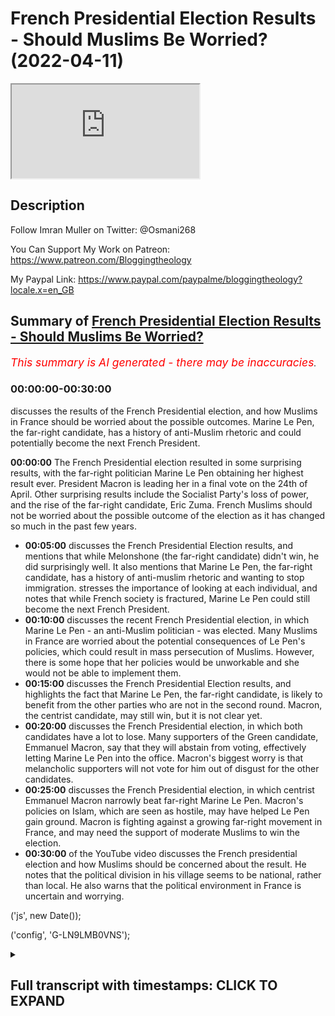 # French Presidential Election Results - Should Muslims Be Worried? (2022-04-11)

<iframe loading='lazy' allow='autoplay' src='https://www.youtube.com/embed/Gzqb26NhuAI'></iframe>

## Description

Follow Imran Muller on Twitter: @Osmani268
 
You Can Support My Work on Patreon:
https://www.patreon.com/Bloggingtheology

My Paypal Link: 
https://www.paypal.com/paypalme/bloggingtheology?locale.x=en_GB

## Summary of [French Presidential Election Results - Should Muslims Be Worried?](https://www.youtube.com/watch?v=Gzqb26NhuAI)


*<span style="color:red; font-size:125%">This summary is AI generated - there may be inaccuracies</span>. [](/)*

### <a onclick="modifyYTiframeseektime('0')">00:00:00-00:30:00</a>

 discusses the results of the French Presidential election, and how Muslims in France should be worried about the possible outcomes. Marine Le Pen, the far-right candidate, has a history of anti-Muslim rhetoric and could potentially become the next French President.

**<a onclick="modifyYTiframeseektime('0')">00:00:00</a>** The French Presidential election resulted in some surprising results, with the far-right politician Marine Le Pen obtaining her highest result ever. President Macron is leading her in a final vote on the 24th of April. Other surprising results include the Socialist Party's loss of power, and the rise of the far-right candidate, Eric Zuma. French Muslims should not be worried about the possible outcome of the election as it has changed so much in the past few years.
* **<a onclick="modifyYTiframeseektime('300')">00:05:00</a>** discusses the French Presidential Election results, and mentions that while Melonshone (the far-right candidate) didn't win, he did surprisingly well. It also mentions that Marine Le Pen, the far-right candidate, has a history of anti-muslim rhetoric and wanting to stop immigration.  stresses the importance of looking at each individual, and notes that while French society is fractured, Marine Le Pen could still become the next French President.
* **<a onclick="modifyYTiframeseektime('600')">00:10:00</a>**  discusses the recent French Presidential election, in which Marine Le Pen - an anti-Muslim politician - was elected. Many Muslims in France are worried about the potential consequences of Le Pen's policies, which could result in mass persecution of Muslims. However, there is some hope that her policies would be unworkable and she would not be able to implement them.
* **<a onclick="modifyYTiframeseektime('900')">00:15:00</a>**  discusses the French Presidential Election results, and highlights the fact that Marine Le Pen, the far-right candidate, is likely to benefit from the other parties who are not in the second round. Macron, the centrist candidate, may still win, but it is not clear yet.
* **<a onclick="modifyYTiframeseektime('1200')">00:20:00</a>**  discusses the French Presidential election, in which both candidates have a lot to lose. Many supporters of the Green candidate, Emmanuel Macron, say that they will abstain from voting, effectively letting Marine Le Pen into the office. Macron's biggest worry is that melancholic supporters will not vote for him out of disgust for the other candidates.
* **<a onclick="modifyYTiframeseektime('1500')">00:25:00</a>**  discusses the French Presidential election, in which centrist Emmanuel Macron narrowly beat far-right Marine Le Pen. Macron's policies on Islam, which are seen as hostile, may have helped Le Pen gain ground. Macron is fighting against a growing far-right movement in France, and may need the support of moderate Muslims to win the election.
* **<a onclick="modifyYTiframeseektime('1800')">00:30:00</a>** of the YouTube video discusses the French presidential election and how Muslims should be concerned about the result. He notes that the political division in his village seems to be national, rather than local. He also warns that the political environment in France is uncertain and worrying.


('js', new Date());

('config', 'G-LN9LMB0VNS');

<details><summary><h2>Full transcript with timestamps: CLICK TO EXPAND</h2></summary>

<a onclick="modifyYTiframeseektime('3')">0:00:03</a> hello everyone and welcome to blogging  
<a onclick="modifyYTiframeseektime('5')">0:00:05</a> theology today i am delighted to talk to  
<a onclick="modifyYTiframeseektime('8')">0:00:08</a> imran muller welcome back sir  
<a onclick="modifyYTiframeseektime('11')">0:00:11</a> thank you very much for having me  
<a onclick="modifyYTiframeseektime('13')">0:00:13</a> imran as you i'm sure you know is a  
<a onclick="modifyYTiframeseektime('15')">0:00:15</a> specialist on britain's policies towards  
<a onclick="modifyYTiframeseektime('17')">0:00:17</a> muslims domestically and he has done  
<a onclick="modifyYTiframeseektime('20')">0:00:20</a> work assisting award-winning journalist  
<a onclick="modifyYTiframeseektime('22')">0:00:22</a> peter aborn on research for his  
<a onclick="modifyYTiframeseektime('24')">0:00:24</a> forthcoming book which is entitled the  
<a onclick="modifyYTiframeseektime('27')">0:00:27</a> fate of abraham why the west is wrong  
<a onclick="modifyYTiframeseektime('31')">0:00:31</a> about islam that's due to be published  
<a onclick="modifyYTiframeseektime('33')">0:00:33</a> next month  
<a onclick="modifyYTiframeseektime('35')">0:00:35</a> imran has also studied the french  
<a onclick="modifyYTiframeseektime('37')">0:00:37</a> attitude to its muslim population and is  
<a onclick="modifyYTiframeseektime('40')">0:00:40</a> particularly interested in france as a  
<a onclick="modifyYTiframeseektime('43')">0:00:43</a> comparison with britain  
<a onclick="modifyYTiframeseektime('45')">0:00:45</a> he is a student of history at cambridge  
<a onclick="modifyYTiframeseektime('48')">0:00:48</a> university and has written for  
<a onclick="modifyYTiframeseektime('50')">0:00:50</a> publications including traversing  
<a onclick="modifyYTiframeseektime('52')">0:00:52</a> tradition athwart and conservative home  
<a onclick="modifyYTiframeseektime('56')">0:00:56</a> and you can follow him on his twitter  
<a onclick="modifyYTiframeseektime('58')">0:00:58</a> handle uh at osmani 268 that's o s m a n  
<a onclick="modifyYTiframeseektime('64')">0:01:04</a> i  
<a onclick="modifyYTiframeseektime('64')">0:01:04</a> 2 6 8.  
<a onclick="modifyYTiframeseektime('67')">0:01:07</a> so  
<a onclick="modifyYTiframeseektime('68')">0:01:08</a> the 2022  
<a onclick="modifyYTiframeseektime('70')">0:01:10</a> present french presidential elections  
<a onclick="modifyYTiframeseektime('72')">0:01:12</a> took place yesterday with some  
<a onclick="modifyYTiframeseektime('75')">0:01:15</a> surprising results  
<a onclick="modifyYTiframeseektime('77')">0:01:17</a> uh here's one example the the far-right  
<a onclick="modifyYTiframeseektime('79')">0:01:19</a> politician marine le pen obtained her  
<a onclick="modifyYTiframeseektime('82')">0:01:22</a> highest result ever at the first round  
<a onclick="modifyYTiframeseektime('85')">0:01:25</a> of a presidential election on sunday  
<a onclick="modifyYTiframeseektime('89')">0:01:29</a> now she'll now go head-to-head with  
<a onclick="modifyYTiframeseektime('91')">0:01:31</a> president macron in a final vote on the  
<a onclick="modifyYTiframeseektime('94')">0:01:34</a> 24th of april and many will want to know  
<a onclick="modifyYTiframeseektime('98')">0:01:38</a> me included  
<a onclick="modifyYTiframeseektime('99')">0:01:39</a> how different could france be with le  
<a onclick="modifyYTiframeseektime('102')">0:01:42</a> pen as president  
<a onclick="modifyYTiframeseektime('105')">0:01:45</a> so could you kindly give us an update on  
<a onclick="modifyYTiframeseektime('107')">0:01:47</a> what is going on there other surprising  
<a onclick="modifyYTiframeseektime('109')">0:01:49</a> results as well and how worried should  
<a onclick="modifyYTiframeseektime('112')">0:01:52</a> french muslims be about the possible  
<a onclick="modifyYTiframeseektime('115')">0:01:55</a> outcome  
<a onclick="modifyYTiframeseektime('115')">0:01:55</a> [Music]  
<a onclick="modifyYTiframeseektime('117')">0:01:57</a> well i mean  
<a onclick="modifyYTiframeseektime('118')">0:01:58</a> that's a very good introduction very  
<a onclick="modifyYTiframeseektime('120')">0:02:00</a> good summary of the situation  
<a onclick="modifyYTiframeseektime('122')">0:02:02</a> the first thing that i would note is  
<a onclick="modifyYTiframeseektime('124')">0:02:04</a> that french politics  
<a onclick="modifyYTiframeseektime('126')">0:02:06</a> has changed so much  
<a onclick="modifyYTiframeseektime('128')">0:02:08</a> in the past few years so much so that  
<a onclick="modifyYTiframeseektime('130')">0:02:10</a> the two parties that used to be the main  
<a onclick="modifyYTiframeseektime('133')">0:02:13</a> political forces in the country so the  
<a onclick="modifyYTiframeseektime('136')">0:02:16</a> socialist party and the republicans have  
<a onclick="modifyYTiframeseektime('138')">0:02:18</a> been obliterated at this election so the  
<a onclick="modifyYTiframeseektime('141')">0:02:21</a> socialists um the socialist party  
<a onclick="modifyYTiframeseektime('143')">0:02:23</a> actually used to govern the country uh  
<a onclick="modifyYTiframeseektime('145')">0:02:25</a> not that long ago the socialist  
<a onclick="modifyYTiframeseektime('147')">0:02:27</a> candidate this time got one point eight  
<a onclick="modifyYTiframeseektime('149')">0:02:29</a> percent of the vote  
<a onclick="modifyYTiframeseektime('151')">0:02:31</a> yeah i mean  
<a onclick="modifyYTiframeseektime('153')">0:02:33</a> hello  
<a onclick="modifyYTiframeseektime('154')">0:02:34</a> it's very dramatic actually a dramatic  
<a onclick="modifyYTiframeseektime('157')">0:02:37</a> decline that basically is no socialist  
<a onclick="modifyYTiframeseektime('159')">0:02:39</a> party anymore essentially um and then  
<a onclick="modifyYTiframeseektime('162')">0:02:42</a> valerie cress who  
<a onclick="modifyYTiframeseektime('164')">0:02:44</a> at one point  
<a onclick="modifyYTiframeseektime('168')">0:02:48</a> looked like the front runner to  
<a onclick="modifyYTiframeseektime('169')">0:02:49</a> challenge macron so she's the republican  
<a onclick="modifyYTiframeseektime('172')">0:02:52</a> party candidate uh the center-right  
<a onclick="modifyYTiframeseektime('174')">0:02:54</a> candidate she only got 4.8 percent so uh  
<a onclick="modifyYTiframeseektime('178')">0:02:58</a> the republicans have essentially been  
<a onclick="modifyYTiframeseektime('179')">0:02:59</a> completely decimated as well uh  
<a onclick="modifyYTiframeseektime('181')">0:03:01</a> meanwhile eric zuma got 7.1 percent  
<a onclick="modifyYTiframeseektime('184')">0:03:04</a> which is  
<a onclick="modifyYTiframeseektime('186')">0:03:06</a> very disappointing for him and his  
<a onclick="modifyYTiframeseektime('188')">0:03:08</a> followers but on the other hand um it is  
<a onclick="modifyYTiframeseektime('190')">0:03:10</a> a significant achievement that he  
<a onclick="modifyYTiframeseektime('192')">0:03:12</a> started a political movement from  
<a onclick="modifyYTiframeseektime('194')">0:03:14</a> essentially nothing he got enough  
<a onclick="modifyYTiframeseektime('196')">0:03:16</a> signatures from elected officials to  
<a onclick="modifyYTiframeseektime('198')">0:03:18</a> actually be able to compete in the  
<a onclick="modifyYTiframeseektime('200')">0:03:20</a> election and then he got 7.1 percent of  
<a onclick="modifyYTiframeseektime('203')">0:03:23</a> the vote i mean that's nearly yeah one  
<a onclick="modifyYTiframeseektime('205')">0:03:25</a> in 10 french voters uh cast their vote  
<a onclick="modifyYTiframeseektime('209')">0:03:29</a> for eric zamor just a quick reminder  
<a onclick="modifyYTiframeseektime('211')">0:03:31</a> he's the guy who called for a ban on the  
<a onclick="modifyYTiframeseektime('215')">0:03:35</a> name muhammad that's how extreme his  
<a onclick="modifyYTiframeseektime('218')">0:03:38</a> anti-muslim rhetoric has been um but it  
<a onclick="modifyYTiframeseektime('221')">0:03:41</a> could be much it could have been much  
<a onclick="modifyYTiframeseektime('222')">0:03:42</a> worse he could have done much better um  
<a onclick="modifyYTiframeseektime('225')">0:03:45</a> the two candidates who will be heading  
<a onclick="modifyYTiframeseektime('227')">0:03:47</a> into the final vote on the 24th of april  
<a onclick="modifyYTiframeseektime('231')">0:03:51</a> are president macron and as you  
<a onclick="modifyYTiframeseektime('233')">0:03:53</a> mentioned marine le pen so macron has  
<a onclick="modifyYTiframeseektime('236')">0:03:56</a> got  
<a onclick="modifyYTiframeseektime('237')">0:03:57</a> 27.8 percent of the vote which is  
<a onclick="modifyYTiframeseektime('239')">0:03:59</a> actually um  
<a onclick="modifyYTiframeseektime('241')">0:04:01</a> very good for him he he did much better  
<a onclick="modifyYTiframeseektime('244')">0:04:04</a> than some people were expecting and then  
<a onclick="modifyYTiframeseektime('246')">0:04:06</a> it looked like he would do earlier in  
<a onclick="modifyYTiframeseektime('249')">0:04:09</a> the race and i think he was really  
<a onclick="modifyYTiframeseektime('250')">0:04:10</a> helped by actually russia's horrific  
<a onclick="modifyYTiframeseektime('253')">0:04:13</a> invasion of ukraine because he began to  
<a onclick="modifyYTiframeseektime('256')">0:04:16</a> look like more of a statesman and a lot  
<a onclick="modifyYTiframeseektime('258')">0:04:18</a> of french people who maybe didn't like  
<a onclick="modifyYTiframeseektime('261')">0:04:21</a> macron thought well at least he's  
<a onclick="modifyYTiframeseektime('263')">0:04:23</a> someone who actually looks like he can  
<a onclick="modifyYTiframeseektime('265')">0:04:25</a> be a proper president and lead the  
<a onclick="modifyYTiframeseektime('267')">0:04:27</a> country and we don't really trust marine  
<a onclick="modifyYTiframeseektime('270')">0:04:30</a> le pen to do that so uh macron is  
<a onclick="modifyYTiframeseektime('273')">0:04:33</a> leading le pen by about four percentage  
<a onclick="modifyYTiframeseektime('275')">0:04:35</a> points um and it it's not ultimately  
<a onclick="modifyYTiframeseektime('278')">0:04:38</a> that much he's done well but he faces a  
<a onclick="modifyYTiframeseektime('281')">0:04:41</a> significant uh challenge because you  
<a onclick="modifyYTiframeseektime('283')">0:04:43</a> know it's gonna be macron versus le pen  
<a onclick="modifyYTiframeseektime('286')">0:04:46</a> just those two uh in the final round i  
<a onclick="modifyYTiframeseektime('288')">0:04:48</a> think though the truly remarkable thing  
<a onclick="modifyYTiframeseektime('291')">0:04:51</a> about this election is that uh melon  
<a onclick="modifyYTiframeseektime('297')">0:04:57</a> uh the main left wing uh candidate he  
<a onclick="modifyYTiframeseektime('299')">0:04:59</a> got 22 percent of the vote  
<a onclick="modifyYTiframeseektime('302')">0:05:02</a> i was i was very surprised to see that i  
<a onclick="modifyYTiframeseektime('305')">0:05:05</a> mean  
<a onclick="modifyYTiframeseektime('306')">0:05:06</a> incredible um advance for him  
<a onclick="modifyYTiframeseektime('308')">0:05:08</a> politically i didn't see that happening  
<a onclick="modifyYTiframeseektime('310')">0:05:10</a> it is and he just got you know so it's  
<a onclick="modifyYTiframeseektime('312')">0:05:12</a> just like one  
<a onclick="modifyYTiframeseektime('314')">0:05:14</a> one percent less than le pen actually i  
<a onclick="modifyYTiframeseektime('316')">0:05:16</a> mean that's extraordinary now melons  
<a onclick="modifyYTiframeseektime('319')">0:05:19</a> supporters will all say that well the  
<a onclick="modifyYTiframeseektime('321')">0:05:21</a> fact that we have a divided left is why  
<a onclick="modifyYTiframeseektime('324')">0:05:24</a> melon shawn uh isn't placing macron in  
<a onclick="modifyYTiframeseektime('327')">0:05:27</a> the final round because you know four  
<a onclick="modifyYTiframeseektime('329')">0:05:29</a> point six percent of the vote went to  
<a onclick="modifyYTiframeseektime('331')">0:05:31</a> the green candidate uh yannick jadal um  
<a onclick="modifyYTiframeseektime('334')">0:05:34</a> the communist party candidate got 2.3  
<a onclick="modifyYTiframeseektime('337')">0:05:37</a> percent so actually if the left hadn't  
<a onclick="modifyYTiframeseektime('339')">0:05:39</a> been divided like that melonshone would  
<a onclick="modifyYTiframeseektime('341')">0:05:41</a> easily have surpassed uh le pen but you  
<a onclick="modifyYTiframeseektime('345')">0:05:45</a> know it's not to be but it is  
<a onclick="modifyYTiframeseektime('346')">0:05:46</a> extraordinary that people voted for that  
<a onclick="modifyYTiframeseektime('348')">0:05:48</a> melon he's rejected the  
<a onclick="modifyYTiframeseektime('352')">0:05:52</a> anti-immigrant rhetoric of both eric  
<a onclick="modifyYTiframeseektime('354')">0:05:54</a> zamor marine le pen and actually  
<a onclick="modifyYTiframeseektime('356')">0:05:56</a> procrasti as well he's also uh so he he  
<a onclick="modifyYTiframeseektime('359')">0:05:59</a> has a islamophobic record i should say  
<a onclick="modifyYTiframeseektime('362')">0:06:02</a> this islamophobia in france um straddles  
<a onclick="modifyYTiframeseektime('366')">0:06:06</a> the entire political spectrum so  
<a onclick="modifyYTiframeseektime('369')">0:06:09</a> melonshone has a record of saying uh you  
<a onclick="modifyYTiframeseektime('372')">0:06:12</a> know in france we don't wear the  
<a onclick="modifyYTiframeseektime('373')">0:06:13</a> headscarf he's been against muslim women  
<a onclick="modifyYTiframeseektime('376')">0:06:16</a> wearing the headscarf actually le pen a  
<a onclick="modifyYTiframeseektime('379')">0:06:19</a> few years ago she went to lebanon and  
<a onclick="modifyYTiframeseektime('381')">0:06:21</a> she entered a mosque she refused to  
<a onclick="modifyYTiframeseektime('384')">0:06:24</a> cover her head and melanchol defended  
<a onclick="modifyYTiframeseektime('386')">0:06:26</a> her and said no one tells french people  
<a onclick="modifyYTiframeseektime('389')">0:06:29</a> what to wear so how's this great  
<a onclick="modifyYTiframeseektime('390')">0:06:30</a> actually i actually remember that i  
<a onclick="modifyYTiframeseektime('392')">0:06:32</a> remember thinking what you know how can  
<a onclick="modifyYTiframeseektime('394')">0:06:34</a> the political left be supporting the far  
<a onclick="modifyYTiframeseektime('396')">0:06:36</a> right over what issue oh bashing muslims  
<a onclick="modifyYTiframeseektime('399')">0:06:39</a> that's when they're united oh god  
<a onclick="modifyYTiframeseektime('402')">0:06:42</a> yeah  
<a onclick="modifyYTiframeseektime('402')">0:06:42</a> exactly support for legacy for france's  
<a onclick="modifyYTiframeseektime('405')">0:06:45</a> secularism has been um it is hegemonic  
<a onclick="modifyYTiframeseektime('409')">0:06:49</a> uh but melon shawn he's shifted uh  
<a onclick="modifyYTiframeseektime('412')">0:06:52</a> more recently in the past few years so  
<a onclick="modifyYTiframeseektime('414')">0:06:54</a> in in 2020 when uh macron was ramping up  
<a onclick="modifyYTiframeseektime('417')">0:06:57</a> his um assault on muslim civil society  
<a onclick="modifyYTiframeseektime('420')">0:07:00</a> an anti-muslim rhetoric was really  
<a onclick="modifyYTiframeseektime('422')">0:07:02</a> reaching fever pitch  
<a onclick="modifyYTiframeseektime('425')">0:07:05</a> melancholism doesn't mean that we have  
<a onclick="modifyYTiframeseektime('427')">0:07:07</a> to hate a religion he said that in  
<a onclick="modifyYTiframeseektime('429')">0:07:09</a> france there is hatred of muslims dis uh  
<a onclick="modifyYTiframeseektime('432')">0:07:12</a> disguised as secularism so he has come  
<a onclick="modifyYTiframeseektime('435')">0:07:15</a> out against you know zamor's rhetoric he  
<a onclick="modifyYTiframeseektime('438')">0:07:18</a> ferociously debated zamor on what it  
<a onclick="modifyYTiframeseektime('441')">0:07:21</a> means to be french zamora was suggesting  
<a onclick="modifyYTiframeseektime('443')">0:07:23</a> that muslim migration is a threat to  
<a onclick="modifyYTiframeseektime('445')">0:07:25</a> france uh melanchol was opposing this  
<a onclick="modifyYTiframeseektime('448')">0:07:28</a> and he does have significant support  
<a onclick="modifyYTiframeseektime('450')">0:07:30</a> from uh ethnic minorities in france uh  
<a onclick="modifyYTiframeseektime('453')">0:07:33</a> and particularly uh north africans  
<a onclick="modifyYTiframeseektime('456')">0:07:36</a> actually so melancholy recognized that  
<a onclick="modifyYTiframeseektime('458')">0:07:38</a> um he needs to tap into that electorate  
<a onclick="modifyYTiframeseektime('461')">0:07:41</a> and uh that is not helpful for him to  
<a onclick="modifyYTiframeseektime('464')">0:07:44</a> also be jumping on the kind of uh  
<a onclick="modifyYTiframeseektime('467')">0:07:47</a> anti-muslim bandwagon so it's very  
<a onclick="modifyYTiframeseektime('469')">0:07:49</a> interesting that uh 22  
<a onclick="modifyYTiframeseektime('472')">0:07:52</a> of voters decided to back melonshot with  
<a onclick="modifyYTiframeseektime('475')">0:07:55</a> his rejection of the far-right populism  
<a onclick="modifyYTiframeseektime('479')">0:07:59</a> of uh marine le pen and eric zuma and  
<a onclick="modifyYTiframeseektime('482')">0:08:02</a> very significant and it really shows  
<a onclick="modifyYTiframeseektime('484')">0:08:04</a> that we can't you know we should never  
<a onclick="modifyYTiframeseektime('486')">0:08:06</a> judge um an entire people by you know  
<a onclick="modifyYTiframeseektime('489')">0:08:09</a> the actions or opinions of some some  
<a onclick="modifyYTiframeseektime('492')">0:08:12</a> within them you always look for the  
<a onclick="modifyYTiframeseektime('493')">0:08:13</a> individual there are individuals there  
<a onclick="modifyYTiframeseektime('495')">0:08:15</a> are there are many many people in france  
<a onclick="modifyYTiframeseektime('498')">0:08:18</a> who oppose the persecution of muslims  
<a onclick="modifyYTiframeseektime('500')">0:08:20</a> and say well  
<a onclick="modifyYTiframeseektime('501')">0:08:21</a> they are french citizens as well they  
<a onclick="modifyYTiframeseektime('504')">0:08:24</a> have the right to be here we shouldn't  
<a onclick="modifyYTiframeseektime('505')">0:08:25</a> oppose them there are lots of french  
<a onclick="modifyYTiframeseektime('507')">0:08:27</a> people who do think that and i would  
<a onclick="modifyYTiframeseektime('509')">0:08:29</a> stress that point to um the listeners  
<a onclick="modifyYTiframeseektime('512')">0:08:32</a> no no it's a very good point and  
<a onclick="modifyYTiframeseektime('514')">0:08:34</a> intriguing in my region of france where  
<a onclick="modifyYTiframeseektime('515')">0:08:35</a> i live in the in the shares which is  
<a onclick="modifyYTiframeseektime('517')">0:08:37</a> sort of south west france the uh the  
<a onclick="modifyYTiframeseektime('519')">0:08:39</a> split and the vote was pretty much the  
<a onclick="modifyYTiframeseektime('521')">0:08:41</a> same actually in that in that particular  
<a onclick="modifyYTiframeseektime('523')">0:08:43</a> region as it was uh nationally and even  
<a onclick="modifyYTiframeseektime('526')">0:08:46</a> in my village the the split has been  
<a onclick="modifyYTiframeseektime('528')">0:08:48</a> exactly the same so it looks as if  
<a onclick="modifyYTiframeseektime('530')">0:08:50</a> french society is uh fractured uh in in  
<a onclick="modifyYTiframeseektime('534')">0:08:54</a> in that way across the board but the the  
<a onclick="modifyYTiframeseektime('536')">0:08:56</a> the question i really have is about uh  
<a onclick="modifyYTiframeseektime('539')">0:08:59</a> this politician marine le pen who now i  
<a onclick="modifyYTiframeseektime('542')">0:09:02</a> mean there's a couple there's a couple  
<a onclick="modifyYTiframeseektime('543')">0:09:03</a> of weeks really now uh until the  
<a onclick="modifyYTiframeseektime('545')">0:09:05</a> election and anything as we know as  
<a onclick="modifyYTiframeseektime('547')">0:09:07</a> you've said anything can happen uh in  
<a onclick="modifyYTiframeseektime('550')">0:09:10</a> you know weak the cliche in britain is a  
<a onclick="modifyYTiframeseektime('552')">0:09:12</a> weak as a long term in politics two  
<a onclick="modifyYTiframeseektime('553')">0:09:13</a> weeks in france is even longer um  
<a onclick="modifyYTiframeseektime('556')">0:09:16</a> anything can happen so if she was  
<a onclick="modifyYTiframeseektime('559')">0:09:19</a> to become the next president of the  
<a onclick="modifyYTiframeseektime('562')">0:09:22</a> republic um what kind of france can we  
<a onclick="modifyYTiframeseektime('565')">0:09:25</a> expect to see what's going to happen to  
<a onclick="modifyYTiframeseektime('568')">0:09:28</a> what's what's she going to do do you  
<a onclick="modifyYTiframeseektime('570')">0:09:30</a> think  
<a onclick="modifyYTiframeseektime('571')">0:09:31</a> well i think it will be  
<a onclick="modifyYTiframeseektime('573')">0:09:33</a> very troubling she's not  
<a onclick="modifyYTiframeseektime('575')">0:09:35</a> her platform is not so dramatic as eric  
<a onclick="modifyYTiframeseektime('578')">0:09:38</a> zuma's who wanted to stop immigration  
<a onclick="modifyYTiframeseektime('580')">0:09:40</a> and you know ban arabic names um but le  
<a onclick="modifyYTiframeseektime('584')">0:09:44</a> pen is from the national rally party  
<a onclick="modifyYTiframeseektime('586')">0:09:46</a> which is renamed it used to be the  
<a onclick="modifyYTiframeseektime('588')">0:09:48</a> national front  
<a onclick="modifyYTiframeseektime('589')">0:09:49</a> um  
<a onclick="modifyYTiframeseektime('590')">0:09:50</a> and her father jean-marie le pen uh was  
<a onclick="modifyYTiframeseektime('594')">0:09:54</a> a very famous politician now this party  
<a onclick="modifyYTiframeseektime('597')">0:09:57</a> uh is a far-right party actually one of  
<a onclick="modifyYTiframeseektime('599')">0:09:59</a> their main barriers still today is that  
<a onclick="modifyYTiframeseektime('602')">0:10:02</a> many elderly people in france really see  
<a onclick="modifyYTiframeseektime('605')">0:10:05</a> them as having this far-right stigma  
<a onclick="modifyYTiframeseektime('607')">0:10:07</a> because they were  
<a onclick="modifyYTiframeseektime('608')">0:10:08</a> it was known for being a very  
<a onclick="modifyYTiframeseektime('610')">0:10:10</a> anti-semitic party actually a couple of  
<a onclick="modifyYTiframeseektime('613')">0:10:13</a> decades ago uh and uh this is a party  
<a onclick="modifyYTiframeseektime('616')">0:10:16</a> that opposed algerian independence so it  
<a onclick="modifyYTiframeseektime('619')">0:10:19</a> absolutely opposed france giving up  
<a onclick="modifyYTiframeseektime('622')">0:10:22</a> algeria so it has that legacy le pen has  
<a onclick="modifyYTiframeseektime('625')">0:10:25</a> always been  
<a onclick="modifyYTiframeseektime('627')">0:10:27</a> anti-muslim in her politics  
<a onclick="modifyYTiframeseektime('630')">0:10:30</a> ferociously so um her current platform  
<a onclick="modifyYTiframeseektime('633')">0:10:33</a> is that she wants to  
<a onclick="modifyYTiframeseektime('635')">0:10:35</a> ban  
<a onclick="modifyYTiframeseektime('636')">0:10:36</a> the  
<a onclick="modifyYTiframeseektime('637')">0:10:37</a> hijab  
<a onclick="modifyYTiframeseektime('638')">0:10:38</a> in all public places so currently the  
<a onclick="modifyYTiframeseektime('640')">0:10:40</a> hijab is banned in you know schools the  
<a onclick="modifyYTiframeseektime('643')">0:10:43</a> face veil is banned everywhere le pen  
<a onclick="modifyYTiframeseektime('645')">0:10:45</a> says no hijab in public places which is  
<a onclick="modifyYTiframeseektime('648')">0:10:48</a> remarkable because people are still  
<a onclick="modifyYTiframeseektime('650')">0:10:50</a> allowed to wear hoodies  
<a onclick="modifyYTiframeseektime('652')">0:10:52</a> so you can cover your head in some ways  
<a onclick="modifyYTiframeseektime('654')">0:10:54</a> but if it's if it's seen as a sign of  
<a onclick="modifyYTiframeseektime('656')">0:10:56</a> muslimness or islamic practice then it's  
<a onclick="modifyYTiframeseektime('659')">0:10:59</a> unacceptable  
<a onclick="modifyYTiframeseektime('662')">0:11:02</a> but that would result in mass  
<a onclick="modifyYTiframeseektime('664')">0:11:04</a> persecution of muslims in france i i i  
<a onclick="modifyYTiframeseektime('667')">0:11:07</a> mean  
<a onclick="modifyYTiframeseektime('668')">0:11:08</a> in my kind of subjective impression i i  
<a onclick="modifyYTiframeseektime('670')">0:11:10</a> don't get the impression that  
<a onclick="modifyYTiframeseektime('672')">0:11:12</a> muslim sisters wear the hijab as much as  
<a onclick="modifyYTiframeseektime('674')">0:11:14</a> they do in britain i mean in my kind of  
<a onclick="modifyYTiframeseektime('676')">0:11:16</a> toulouse and that but nevertheless it  
<a onclick="modifyYTiframeseektime('678')">0:11:18</a> will if the police have to enforce this  
<a onclick="modifyYTiframeseektime('680')">0:11:20</a> that means they're going to be basically  
<a onclick="modifyYTiframeseektime('682')">0:11:22</a> agents of persecution  
<a onclick="modifyYTiframeseektime('684')">0:11:24</a> on a massive  
<a onclick="modifyYTiframeseektime('687')">0:11:27</a> industrial scale targeting muslim women  
<a onclick="modifyYTiframeseektime('689')">0:11:29</a> and forcing them to deny their faith by  
<a onclick="modifyYTiframeseektime('692')">0:11:32</a> taking off  
<a onclick="modifyYTiframeseektime('693')">0:11:33</a> what is very  
<a onclick="modifyYTiframeseektime('694')">0:11:34</a> in a sense trivial a head scarf is not a  
<a onclick="modifyYTiframeseektime('696')">0:11:36</a> big deal and it would just  
<a onclick="modifyYTiframeseektime('698')">0:11:38</a> it would almost be like civil war it  
<a onclick="modifyYTiframeseektime('700')">0:11:40</a> would be  
<a onclick="modifyYTiframeseektime('701')">0:11:41</a> unspeakable in a an allegedly modern  
<a onclick="modifyYTiframeseektime('704')">0:11:44</a> liberal democracy in the west for that  
<a onclick="modifyYTiframeseektime('706')">0:11:46</a> to happen you know just reminds me of  
<a onclick="modifyYTiframeseektime('709')">0:11:49</a> similar incidents in the 1930s even it  
<a onclick="modifyYTiframeseektime('712')">0:11:52</a> would just be absolutely extraordinary i  
<a onclick="modifyYTiframeseektime('714')">0:11:54</a> just can't imagine how it would work in  
<a onclick="modifyYTiframeseektime('715')">0:11:55</a> practice as i'm trying to say  
<a onclick="modifyYTiframeseektime('717')">0:11:57</a> um yeah no  
<a onclick="modifyYTiframeseektime('719')">0:11:59</a> neither can i actually um and it it  
<a onclick="modifyYTiframeseektime('722')">0:12:02</a> would be um forced forced assimilation  
<a onclick="modifyYTiframeseektime('725')">0:12:05</a> um  
<a onclick="modifyYTiframeseektime('727')">0:12:07</a> it would make life  
<a onclick="modifyYTiframeseektime('728')">0:12:08</a> unlivable for many  
<a onclick="modifyYTiframeseektime('731')">0:12:11</a> women across the country actually they'd  
<a onclick="modifyYTiframeseektime('733')">0:12:13</a> have to make they'd have to make that  
<a onclick="modifyYTiframeseektime('735')">0:12:15</a> decision you know um  
<a onclick="modifyYTiframeseektime('738')">0:12:18</a> for the police it would be an  
<a onclick="modifyYTiframeseektime('739')">0:12:19</a> extraordinary task i mean it's it's  
<a onclick="modifyYTiframeseektime('742')">0:12:22</a> one can imagine that what would actually  
<a onclick="modifyYTiframeseektime('744')">0:12:24</a> happen is that in many areas where there  
<a onclick="modifyYTiframeseektime('747')">0:12:27</a> are lots of muslims uh women actually  
<a onclick="modifyYTiframeseektime('750')">0:12:30</a> would walk around  
<a onclick="modifyYTiframeseektime('751')">0:12:31</a> still wearing  
<a onclick="modifyYTiframeseektime('753')">0:12:33</a> the head stuff and um you know and then  
<a onclick="modifyYTiframeseektime('755')">0:12:35</a> a police car would come past and  
<a onclick="modifyYTiframeseektime('757')">0:12:37</a> everyone would say look police and  
<a onclick="modifyYTiframeseektime('759')">0:12:39</a> you can imagine it it'll be absolute  
<a onclick="modifyYTiframeseektime('761')">0:12:41</a> chaos and and people would uh resist it  
<a onclick="modifyYTiframeseektime('764')">0:12:44</a> reasonably uh they wouldn't want to just  
<a onclick="modifyYTiframeseektime('767')">0:12:47</a> so obey everyone wouldn't say yes this  
<a onclick="modifyYTiframeseektime('769')">0:12:49</a> is fine but there'd also be um  
<a onclick="modifyYTiframeseektime('772')">0:12:52</a> significant pushback from uh  
<a onclick="modifyYTiframeseektime('776')">0:12:56</a> the judiciary i think uh i think the  
<a onclick="modifyYTiframeseektime('780')">0:13:00</a> the machinery of the state would be  
<a onclick="modifyYTiframeseektime('782')">0:13:02</a> against le pen if she came into power  
<a onclick="modifyYTiframeseektime('785')">0:13:05</a> and wouldn't allow her to uh actually  
<a onclick="modifyYTiframeseektime('788')">0:13:08</a> implement some of this more extreme  
<a onclick="modifyYTiframeseektime('790')">0:13:10</a> stuff so so there is that hope because  
<a onclick="modifyYTiframeseektime('793')">0:13:13</a> they you know um these people don't they  
<a onclick="modifyYTiframeseektime('795')">0:13:15</a> don't agree with le pen's platform and  
<a onclick="modifyYTiframeseektime('798')">0:13:18</a> actually  
<a onclick="modifyYTiframeseektime('799')">0:13:19</a> the judiciary has a record of sometimes  
<a onclick="modifyYTiframeseektime('802')">0:13:22</a> actually reigning in some of the extreme  
<a onclick="modifyYTiframeseektime('805')">0:13:25</a> uh populism and saying that no this is  
<a onclick="modifyYTiframeseektime('808')">0:13:28</a> discrimination this isn't fair so there  
<a onclick="modifyYTiframeseektime('810')">0:13:30</a> is that hope uh that a lot of le pen's  
<a onclick="modifyYTiframeseektime('813')">0:13:33</a> platform would be unworkable and that  
<a onclick="modifyYTiframeseektime('815')">0:13:35</a> she won't be able to do it but imagine  
<a onclick="modifyYTiframeseektime('817')">0:13:37</a> being a muslim and having a president  
<a onclick="modifyYTiframeseektime('820')">0:13:40</a> who wants to do that stuff even if it's  
<a onclick="modifyYTiframeseektime('822')">0:13:42</a> not actually being implemented it's  
<a onclick="modifyYTiframeseektime('824')">0:13:44</a> still very significant and then you can  
<a onclick="modifyYTiframeseektime('826')">0:13:46</a> imagine how the rhetoric might escalate  
<a onclick="modifyYTiframeseektime('828')">0:13:48</a> as well but le pen she also has other  
<a onclick="modifyYTiframeseektime('830')">0:13:50</a> policies targeting muslims and she has  
<a onclick="modifyYTiframeseektime('833')">0:13:53</a> blatantly nativist political policies so  
<a onclick="modifyYTiframeseektime('835')">0:13:55</a> she says um we should prioritize native  
<a onclick="modifyYTiframeseektime('839')">0:13:59</a> french citizens when it comes to um  
<a onclick="modifyYTiframeseektime('843')">0:14:03</a> health care and housing and that kind of  
<a onclick="modifyYTiframeseektime('845')">0:14:05</a> thing i mean all this would be  
<a onclick="modifyYTiframeseektime('846')">0:14:06</a> absolutely unthinkable in britain you  
<a onclick="modifyYTiframeseektime('849')">0:14:09</a> couldn't i mean the conservative  
<a onclick="modifyYTiframeseektime('850')">0:14:10</a> government you couldn't imagine  
<a onclick="modifyYTiframeseektime('853')">0:14:13</a> them saying anything like that it'd be  
<a onclick="modifyYTiframeseektime('855')">0:14:15</a> completely beyond the pale but that is  
<a onclick="modifyYTiframeseektime('857')">0:14:17</a> being proposed by le pen she's also  
<a onclick="modifyYTiframeseektime('860')">0:14:20</a> saying something extraordinary which is  
<a onclick="modifyYTiframeseektime('862')">0:14:22</a> that we should strip french citizenship  
<a onclick="modifyYTiframeseektime('865')">0:14:25</a> from those who espouse extreme islamist  
<a onclick="modifyYTiframeseektime('868')">0:14:28</a> views now the problem is is that you  
<a onclick="modifyYTiframeseektime('871')">0:14:31</a> know  
<a onclick="modifyYTiframeseektime('872')">0:14:32</a> how is extreme islamists being defined  
<a onclick="modifyYTiframeseektime('875')">0:14:35</a> because japan defines islamists as you  
<a onclick="modifyYTiframeseektime('878')">0:14:38</a> know just conservative muslim practice  
<a onclick="modifyYTiframeseektime('881')">0:14:41</a> and  
<a onclick="modifyYTiframeseektime('881')">0:14:41</a> defending the hijab for example wouldn't  
<a onclick="modifyYTiframeseektime('883')">0:14:43</a> women have a right  
<a onclick="modifyYTiframeseektime('885')">0:14:45</a> extreme radical stripping of history but  
<a onclick="modifyYTiframeseektime('888')">0:14:48</a> by the way a lot of muslims are  
<a onclick="modifyYTiframeseektime('889')">0:14:49</a> obviously uh in france are born in  
<a onclick="modifyYTiframeseektime('891')">0:14:51</a> france um  
<a onclick="modifyYTiframeseektime('893')">0:14:53</a> stripped of their citizenship where they  
<a onclick="modifyYTiframeseektime('895')">0:14:55</a> gonna go  
<a onclick="modifyYTiframeseektime('896')">0:14:56</a> iceland norway i mean seriously i mean  
<a onclick="modifyYTiframeseektime('899')">0:14:59</a> where do you go to a stateless person  
<a onclick="modifyYTiframeseektime('901')">0:15:01</a> who's actually born in the country  
<a onclick="modifyYTiframeseektime('902')">0:15:02</a> you've just taken his country from i  
<a onclick="modifyYTiframeseektime('903')">0:15:03</a> don't get the logic of that um anyway  
<a onclick="modifyYTiframeseektime('906')">0:15:06</a> it's a completely unworkable plan and it  
<a onclick="modifyYTiframeseektime('908')">0:15:08</a> sends a quite chilling message to um you  
<a onclick="modifyYTiframeseektime('912')">0:15:12</a> know to to muslims that they're not as  
<a onclick="modifyYTiframeseektime('914')">0:15:14</a> french as other people because their  
<a onclick="modifyYTiframeseektime('916')">0:15:16</a> citizenship is conditional on them  
<a onclick="modifyYTiframeseektime('918')">0:15:18</a> actually having the right views so it's  
<a onclick="modifyYTiframeseektime('920')">0:15:20</a> it's an extreme uh implementation of  
<a onclick="modifyYTiframeseektime('923')">0:15:23</a> thought crime actually very very  
<a onclick="modifyYTiframeseektime('926')">0:15:26</a> worrying uh for french muslims so the  
<a onclick="modifyYTiframeseektime('928')">0:15:28</a> platform is it's not quite as extreme as  
<a onclick="modifyYTiframeseektime('930')">0:15:30</a> zamus and she has she she hasn't  
<a onclick="modifyYTiframeseektime('933')">0:15:33</a> exactly  
<a onclick="modifyYTiframeseektime('934')">0:15:34</a> prioritized um the discussion of islam  
<a onclick="modifyYTiframeseektime('938')">0:15:38</a> in her election campaign because she's  
<a onclick="modifyYTiframeseektime('940')">0:15:40</a> wanted to distinguish herself from zamos  
<a onclick="modifyYTiframeseektime('943')">0:15:43</a> so she's wanted to say well summer's the  
<a onclick="modifyYTiframeseektime('945')">0:15:45</a> kind of um the crazy far right one uh  
<a onclick="modifyYTiframeseektime('948')">0:15:48</a> that you should be scared of compared to  
<a onclick="modifyYTiframeseektime('950')">0:15:50</a> him i'm reasonable i have all these um  
<a onclick="modifyYTiframeseektime('953')">0:15:53</a> you know views on the economy she does  
<a onclick="modifyYTiframeseektime('954')">0:15:54</a> have lots of other policies economic  
<a onclick="modifyYTiframeseektime('957')">0:15:57</a> policies um but she does there is this  
<a onclick="modifyYTiframeseektime('960')">0:16:00</a> core um  
<a onclick="modifyYTiframeseektime('962')">0:16:02</a> anti-muslim impetus to uh le pen's  
<a onclick="modifyYTiframeseektime('965')">0:16:05</a> politics but i think people should be  
<a onclick="modifyYTiframeseektime('967')">0:16:07</a> very worried about  
<a onclick="modifyYTiframeseektime('969')">0:16:09</a> doesn't she want to get france out of  
<a onclick="modifyYTiframeseektime('971')">0:16:11</a> nato and and possibly out of the eu as  
<a onclick="modifyYTiframeseektime('974')">0:16:14</a> well i mean she so she's gone back on on  
<a onclick="modifyYTiframeseektime('976')">0:16:16</a> some of those older she used to be  
<a onclick="modifyYTiframeseektime('978')">0:16:18</a> anti-eu now she's actually she's given  
<a onclick="modifyYTiframeseektime('981')">0:16:21</a> up on that because it was proving  
<a onclick="modifyYTiframeseektime('983')">0:16:23</a> a lot of these positions were just  
<a onclick="modifyYTiframeseektime('984')">0:16:24</a> proving too toxic you know previously  
<a onclick="modifyYTiframeseektime('987')">0:16:27</a> she had some sort of sympathy for putin  
<a onclick="modifyYTiframeseektime('990')">0:16:30</a> as well she's obviously gone back on  
<a onclick="modifyYTiframeseektime('992')">0:16:32</a> that now because it's so it's considered  
<a onclick="modifyYTiframeseektime('994')">0:16:34</a> a little bit unacceptable yeah yeah yeah  
<a onclick="modifyYTiframeseektime('998')">0:16:38</a> exactly so le pen has undergone a  
<a onclick="modifyYTiframeseektime('1000')">0:16:40</a> rebranding and actually is quite a  
<a onclick="modifyYTiframeseektime('1002')">0:16:42</a> successful uh rebranding i think  
<a onclick="modifyYTiframeseektime('1005')">0:16:45</a> right so she doesn't want to leave nato  
<a onclick="modifyYTiframeseektime('1007')">0:16:47</a> anymore as well is that still no no as  
<a onclick="modifyYTiframeseektime('1010')">0:16:50</a> as far as i'm as far as i know um that's  
<a onclick="modifyYTiframeseektime('1012')">0:16:52</a> not on the table anymore right so she's  
<a onclick="modifyYTiframeseektime('1014')">0:16:54</a> clipped back a lot of her more radical  
<a onclick="modifyYTiframeseektime('1016')">0:16:56</a> policies uh except when it comes uh  
<a onclick="modifyYTiframeseektime('1019')">0:16:59</a> uh to to muslims it seems so next  
<a onclick="modifyYTiframeseektime('1022')">0:17:02</a> question really is we got a couple of  
<a onclick="modifyYTiframeseektime('1023')">0:17:03</a> weeks then until the uh final vote on  
<a onclick="modifyYTiframeseektime('1026')">0:17:06</a> the 24th of april in france a lot can  
<a onclick="modifyYTiframeseektime('1029')">0:17:09</a> happen between now and then but just  
<a onclick="modifyYTiframeseektime('1032')">0:17:12</a> just speculating for a second so i'm  
<a onclick="modifyYTiframeseektime('1034')">0:17:14</a> assuming that zamor's support the seven  
<a onclick="modifyYTiframeseektime('1037')">0:17:17</a> point whatever it was support that went  
<a onclick="modifyYTiframeseektime('1039')">0:17:19</a> to him during the first round will  
<a onclick="modifyYTiframeseektime('1041')">0:17:21</a> automatically go to le pen i mean who  
<a onclick="modifyYTiframeseektime('1043')">0:17:23</a> else they're going to vote for they're  
<a onclick="modifyYTiframeseektime('1043')">0:17:23</a> not going to vote for  
<a onclick="modifyYTiframeseektime('1045')">0:17:25</a> the socialists or macron are they so  
<a onclick="modifyYTiframeseektime('1047')">0:17:27</a> okay so she'll benefit from that  
<a onclick="modifyYTiframeseektime('1049')">0:17:29</a> but then macron may well benefit from  
<a onclick="modifyYTiframeseektime('1053')">0:17:33</a> uh the the other parties uh who are not  
<a onclick="modifyYTiframeseektime('1056')">0:17:36</a> in the in the second round so  
<a onclick="modifyYTiframeseektime('1058')">0:17:38</a> how's this all gonna balance out do you  
<a onclick="modifyYTiframeseektime('1060')">0:17:40</a> think in the maths  
<a onclick="modifyYTiframeseektime('1061')">0:17:41</a> is macron gonna win because he will get  
<a onclick="modifyYTiframeseektime('1064')">0:17:44</a> the others supporting him during the  
<a onclick="modifyYTiframeseektime('1066')">0:17:46</a> second round  
<a onclick="modifyYTiframeseektime('1068')">0:17:48</a> um  
<a onclick="modifyYTiframeseektime('1069')">0:17:49</a> unfortunately i don't think it uh i  
<a onclick="modifyYTiframeseektime('1071')">0:17:51</a> don't think it is very clear that macron  
<a onclick="modifyYTiframeseektime('1074')">0:17:54</a> will win um the the maths doesn't  
<a onclick="modifyYTiframeseektime('1076')">0:17:56</a> support of course uh you know  
<a onclick="modifyYTiframeseektime('1078')">0:17:58</a> there are two weeks left a lot can  
<a onclick="modifyYTiframeseektime('1082')">0:18:02</a> happen in two weeks so anyway we can't  
<a onclick="modifyYTiframeseektime('1084')">0:18:04</a> sort of look at the picture today and  
<a onclick="modifyYTiframeseektime('1086')">0:18:06</a> say and map that onto two weeks from now  
<a onclick="modifyYTiframeseektime('1089')">0:18:09</a> um but also there is  
<a onclick="modifyYTiframeseektime('1091')">0:18:11</a> it's not so straightforward as uh  
<a onclick="modifyYTiframeseektime('1094')">0:18:14</a> melancholic supporters will uh go to  
<a onclick="modifyYTiframeseektime('1096')">0:18:16</a> macron or even though some more  
<a onclick="modifyYTiframeseektime('1098')">0:18:18</a> supporters actually will vote for le pen  
<a onclick="modifyYTiframeseektime('1101')">0:18:21</a> so i think the first thing i'd say is  
<a onclick="modifyYTiframeseektime('1103')">0:18:23</a> that le pen is the candidate that macron  
<a onclick="modifyYTiframeseektime('1106')">0:18:26</a> wanted to face uh in  
<a onclick="modifyYTiframeseektime('1109')">0:18:29</a> in the second round of the election he  
<a onclick="modifyYTiframeseektime('1110')">0:18:30</a> didn't want to go up against zamur and  
<a onclick="modifyYTiframeseektime('1113')">0:18:33</a> that's because zamora was an  
<a onclick="modifyYTiframeseektime('1115')">0:18:35</a> unpredictable candidate um le pen she  
<a onclick="modifyYTiframeseektime('1118')">0:18:38</a> has the support of the  
<a onclick="modifyYTiframeseektime('1119')">0:18:39</a> anti-establishment nationalist right but  
<a onclick="modifyYTiframeseektime('1122')">0:18:42</a> the establishment right really doesn't  
<a onclick="modifyYTiframeseektime('1125')">0:18:45</a> like le pen and samoa um was gaining a  
<a onclick="modifyYTiframeseektime('1128')">0:18:48</a> lot of support from the establishment  
<a onclick="modifyYTiframeseektime('1130')">0:18:50</a> right so there was the fear that if it's  
<a onclick="modifyYTiframeseektime('1133')">0:18:53</a> zamor versus  
<a onclick="modifyYTiframeseektime('1135')">0:18:55</a> macron and people had to choose actually  
<a onclick="modifyYTiframeseektime('1137')">0:18:57</a> zamur could end up somehow reuniting the  
<a onclick="modifyYTiframeseektime('1141')">0:19:01</a> establishment right with the  
<a onclick="modifyYTiframeseektime('1142')">0:19:02</a> anti-establishment nationalist run and  
<a onclick="modifyYTiframeseektime('1144')">0:19:04</a> then he could win and le pen  
<a onclick="modifyYTiframeseektime('1147')">0:19:07</a> doesn't have that same kind of mass  
<a onclick="modifyYTiframeseektime('1149')">0:19:09</a> appeal she's predictable macron's faced  
<a onclick="modifyYTiframeseektime('1152')">0:19:12</a> her before so he didn't want to go up  
<a onclick="modifyYTiframeseektime('1154')">0:19:14</a> against le pen so he'll be happy uh  
<a onclick="modifyYTiframeseektime('1157')">0:19:17</a> right now to be facing uh le pen um  
<a onclick="modifyYTiframeseektime('1161')">0:19:21</a> but it's it you know 76 percent of the  
<a onclick="modifyYTiframeseektime('1165')">0:19:25</a> most supporters will vote for le pen uh  
<a onclick="modifyYTiframeseektime('1168')">0:19:28</a> four percent bizarrely for macron for  
<a onclick="modifyYTiframeseektime('1171')">0:19:31</a> whatever reason  
<a onclick="modifyYTiframeseektime('1173')">0:19:33</a> okay potentially because they they're  
<a onclick="modifyYTiframeseektime('1175')">0:19:35</a> hoping that things will get worse and  
<a onclick="modifyYTiframeseektime('1177')">0:19:37</a> then um some more can sort of make an  
<a onclick="modifyYTiframeseektime('1180')">0:19:40</a> epic comeback in a few years  
<a onclick="modifyYTiframeseektime('1182')">0:19:42</a> that kind of thing but but the rest this  
<a onclick="modifyYTiframeseektime('1184')">0:19:44</a> is a significant part 20  
<a onclick="modifyYTiframeseektime('1186')">0:19:46</a> of the more supporters don't aren't  
<a onclick="modifyYTiframeseektime('1188')">0:19:48</a> gonna vote they say that they'll abstain  
<a onclick="modifyYTiframeseektime('1192')">0:19:52</a> so actually  
<a onclick="modifyYTiframeseektime('1193')">0:19:53</a> le pen's challenge is to try and draw in  
<a onclick="modifyYTiframeseektime('1196')">0:19:56</a> a lot of these supporters and they'll  
<a onclick="modifyYTiframeseektime('1197')">0:19:57</a> abstain because you know they don't like  
<a onclick="modifyYTiframeseektime('1199')">0:19:59</a> le pen uh a lot of these are more  
<a onclick="modifyYTiframeseektime('1201')">0:20:01</a> supporters  
<a onclick="modifyYTiframeseektime('1203')">0:20:03</a> so why why do they like le pen i mean  
<a onclick="modifyYTiframeseektime('1205')">0:20:05</a> basically they're kind of cut off from  
<a onclick="modifyYTiframeseektime('1207')">0:20:07</a> the same cloth aren't they they're not  
<a onclick="modifyYTiframeseektime('1209')">0:20:09</a> that different so what why on earth  
<a onclick="modifyYTiframeseektime('1211')">0:20:11</a> would they not vote for le pen to keep  
<a onclick="modifyYTiframeseektime('1213')">0:20:13</a> out  
<a onclick="modifyYTiframeseektime('1214')">0:20:14</a> macro i i don't see what's there  
<a onclick="modifyYTiframeseektime('1217')">0:20:17</a> le pen comes from a different um  
<a onclick="modifyYTiframeseektime('1220')">0:20:20</a> political tradition so you know she's  
<a onclick="modifyYTiframeseektime('1223')">0:20:23</a> seen as quite toxic uh by many people  
<a onclick="modifyYTiframeseektime('1226')">0:20:26</a> who sort of revere uh  
<a onclick="modifyYTiframeseektime('1228')">0:20:28</a> de gaulle and  
<a onclick="modifyYTiframeseektime('1230')">0:20:30</a> you know a kind of more traditional  
<a onclick="modifyYTiframeseektime('1232')">0:20:32</a> establishment vision of france and the  
<a onclick="modifyYTiframeseektime('1234')">0:20:34</a> national front uh le pen's party was  
<a onclick="modifyYTiframeseektime('1238')">0:20:38</a> always sort of defined in opposition to  
<a onclick="modifyYTiframeseektime('1240')">0:20:40</a> that and so among  
<a onclick="modifyYTiframeseektime('1242')">0:20:42</a> elderly  
<a onclick="modifyYTiframeseektime('1243')">0:20:43</a> voters in particular they really don't  
<a onclick="modifyYTiframeseektime('1246')">0:20:46</a> you know a lot of them don't like le pen  
<a onclick="modifyYTiframeseektime('1248')">0:20:48</a> because of this connection whereas zamor  
<a onclick="modifyYTiframeseektime('1251')">0:20:51</a> doesn't have that problem and that's why  
<a onclick="modifyYTiframeseektime('1253')">0:20:53</a> they've got all that baggage then that  
<a onclick="modifyYTiframeseektime('1255')">0:20:55</a> uh le pen and particularly her father of  
<a onclick="modifyYTiframeseektime('1257')">0:20:57</a> course uh most famously has he is his  
<a onclick="modifyYTiframeseektime('1260')">0:21:00</a> neo-nazi uh connections historically and  
<a onclick="modifyYTiframeseektime('1263')">0:21:03</a> she's from that kind of family tree  
<a onclick="modifyYTiframeseektime('1266')">0:21:06</a> whereas zimmer perhaps being jewish  
<a onclick="modifyYTiframeseektime('1268')">0:21:08</a> you know ancestry-wise algerian and so  
<a onclick="modifyYTiframeseektime('1271')">0:21:11</a> on doesn't obviously doesn't have that  
<a onclick="modifyYTiframeseektime('1272')">0:21:12</a> baggage  
<a onclick="modifyYTiframeseektime('1274')">0:21:14</a> yeah and also zamora is able to get um  
<a onclick="modifyYTiframeseektime('1277')">0:21:17</a> some catholic support that le pen isn't  
<a onclick="modifyYTiframeseektime('1279')">0:21:19</a> able to get because le pen is an avowed  
<a onclick="modifyYTiframeseektime('1282')">0:21:22</a> secularist so she says islam shouldn't  
<a onclick="modifyYTiframeseektime('1284')">0:21:24</a> be allowed in the public sphere but you  
<a onclick="modifyYTiframeseektime('1286')">0:21:26</a> know neither should christianity whereas  
<a onclick="modifyYTiframeseektime('1289')">0:21:29</a> the more zuma's rhetoric was all about  
<a onclick="modifyYTiframeseektime('1291')">0:21:31</a> um  
<a onclick="modifyYTiframeseektime('1292')">0:21:32</a> you know asserting a kind of christian  
<a onclick="modifyYTiframeseektime('1294')">0:21:34</a> frenchness so for that reason actually  
<a onclick="modifyYTiframeseektime('1296')">0:21:36</a> uh  
<a onclick="modifyYTiframeseektime('1297')">0:21:37</a> some zamur supporters  
<a onclick="modifyYTiframeseektime('1299')">0:21:39</a> won't want to vote for le pen so that's  
<a onclick="modifyYTiframeseektime('1301')">0:21:41</a> a challenge for le pen um now valerie  
<a onclick="modifyYTiframeseektime('1305')">0:21:45</a> the cress she told her supporters to  
<a onclick="modifyYTiframeseektime('1307')">0:21:47</a> vote for macron so she said le pen she  
<a onclick="modifyYTiframeseektime('1310')">0:21:50</a> said this last night she gave a speech  
<a onclick="modifyYTiframeseektime('1312')">0:21:52</a> she said yeah i've lost um le pen's too  
<a onclick="modifyYTiframeseektime('1315')">0:21:55</a> extreme so vote for macron but they're  
<a onclick="modifyYTiframeseektime('1318')">0:21:58</a> not going to do this uh 30  
<a onclick="modifyYTiframeseektime('1320')">0:22:00</a> of picrest supporters will actually  
<a onclick="modifyYTiframeseektime('1322')">0:22:02</a> abstain i mean levels of abstention  
<a onclick="modifyYTiframeseektime('1326')">0:22:06</a> clearly in this election this is the  
<a onclick="modifyYTiframeseektime('1328')">0:22:08</a> wild card isn't it this is the joker in  
<a onclick="modifyYTiframeseektime('1330')">0:22:10</a> the pack abstentions you can't just as  
<a onclick="modifyYTiframeseektime('1332')">0:22:12</a> as you've said you can't just transfer  
<a onclick="modifyYTiframeseektime('1334')">0:22:14</a> they voted this way they're now gonna  
<a onclick="modifyYTiframeseektime('1336')">0:22:16</a> vote this way because that's the natural  
<a onclick="modifyYTiframeseektime('1338')">0:22:18</a> they may abstain and and this is really  
<a onclick="modifyYTiframeseektime('1341')">0:22:21</a> wild because how can you predict this  
<a onclick="modifyYTiframeseektime('1343')">0:22:23</a> outcome if you've got so many people who  
<a onclick="modifyYTiframeseektime('1345')">0:22:25</a> just simply may refuse to vote at all  
<a onclick="modifyYTiframeseektime('1348')">0:22:28</a> because they're just disgusted by the  
<a onclick="modifyYTiframeseektime('1350')">0:22:30</a> alternatives i suppose  
<a onclick="modifyYTiframeseektime('1352')">0:22:32</a> this is why both le pen and macron have  
<a onclick="modifyYTiframeseektime('1354')">0:22:34</a> to work so hard over the next few weeks  
<a onclick="modifyYTiframeseektime('1356')">0:22:36</a> to try and you know encourage voter  
<a onclick="modifyYTiframeseektime('1359')">0:22:39</a> turnout and to say to people who don't  
<a onclick="modifyYTiframeseektime('1361')">0:22:41</a> want to vote for anyone that you should  
<a onclick="modifyYTiframeseektime('1363')">0:22:43</a> vote for me so  
<a onclick="modifyYTiframeseektime('1365')">0:22:45</a> 35 percent of procrasti supporters say  
<a onclick="modifyYTiframeseektime('1369')">0:22:49</a> they'll vote le pen despite picres  
<a onclick="modifyYTiframeseektime('1372')">0:22:52</a> saying  
<a onclick="modifyYTiframeseektime('1373')">0:22:53</a> um don't vote for le pen 35  
<a onclick="modifyYTiframeseektime('1376')">0:22:56</a> 35 of them say they'll vote for macron  
<a onclick="modifyYTiframeseektime('1378')">0:22:58</a> so it's sort of evenly split and then  
<a onclick="modifyYTiframeseektime('1380')">0:23:00</a> you've got the 30 who are going to  
<a onclick="modifyYTiframeseektime('1381')">0:23:01</a> abstain so it's not looking too good for  
<a onclick="modifyYTiframeseektime('1385')">0:23:05</a> macron in that sense either meanwhile  
<a onclick="modifyYTiframeseektime('1387')">0:23:07</a> supporters of the green candidate uh a  
<a onclick="modifyYTiframeseektime('1390')">0:23:10</a> shocking  
<a onclick="modifyYTiframeseektime('1391')">0:23:11</a> 38  
<a onclick="modifyYTiframeseektime('1392')">0:23:12</a> of them say that they'll abstain from  
<a onclick="modifyYTiframeseektime('1395')">0:23:15</a> voting so they won't support macron now  
<a onclick="modifyYTiframeseektime('1398')">0:23:18</a> we might think you know this is strange  
<a onclick="modifyYTiframeseektime('1400')">0:23:20</a> but why but  
<a onclick="modifyYTiframeseektime('1402')">0:23:22</a> why would they not because okay macron  
<a onclick="modifyYTiframeseektime('1404')">0:23:24</a> may be bad but it's not as bad as the  
<a onclick="modifyYTiframeseektime('1406')">0:23:26</a> alternative so why would they sit on  
<a onclick="modifyYTiframeseektime('1407')">0:23:27</a> their hands and  
<a onclick="modifyYTiframeseektime('1409')">0:23:29</a> maybe even effectively let le pen in by  
<a onclick="modifyYTiframeseektime('1412')">0:23:32</a> refusing to participate i just don't see  
<a onclick="modifyYTiframeseektime('1414')">0:23:34</a> the logic in there unless i'm missing  
<a onclick="modifyYTiframeseektime('1416')">0:23:36</a> some obvious point here they don't uh  
<a onclick="modifyYTiframeseektime('1418')">0:23:38</a> many of them don't necessarily see le  
<a onclick="modifyYTiframeseektime('1420')">0:23:40</a> pen as um  
<a onclick="modifyYTiframeseektime('1422')">0:23:42</a> that terrible because you know the green  
<a onclick="modifyYTiframeseektime('1424')">0:23:44</a> candidate actually uh he's anti-muslim  
<a onclick="modifyYTiframeseektime('1428')">0:23:48</a> um as well to an extent  
<a onclick="modifyYTiframeseektime('1430')">0:23:50</a> on the one hand um he has opposed some  
<a onclick="modifyYTiframeseektime('1433')">0:23:53</a> of the kind of you know anti-muslim  
<a onclick="modifyYTiframeseektime('1435')">0:23:55</a> rhetoric he has that's true but he's  
<a onclick="modifyYTiframeseektime('1438')">0:23:58</a> also uh supported a ban on ritual  
<a onclick="modifyYTiframeseektime('1441')">0:24:01</a> slaughter so that's halal and kosher  
<a onclick="modifyYTiframeseektime('1443')">0:24:03</a> slaughter so it's not so clear for many  
<a onclick="modifyYTiframeseektime('1446')">0:24:06</a> of these supporters of the the green  
<a onclick="modifyYTiframeseektime('1447')">0:24:07</a> candidate that le pen is uh you know  
<a onclick="modifyYTiframeseektime('1450')">0:24:10</a> completely evil anything and that's why  
<a onclick="modifyYTiframeseektime('1452')">0:24:12</a> you've got this kind of nearly 40  
<a onclick="modifyYTiframeseektime('1454')">0:24:14</a> percent that are actually going to  
<a onclick="modifyYTiframeseektime('1455')">0:24:15</a> abstain 50 56  
<a onclick="modifyYTiframeseektime('1458')">0:24:18</a> i think um are gonna vote macron and  
<a onclick="modifyYTiframeseektime('1461')">0:24:21</a> then you'll have a few you know about  
<a onclick="modifyYTiframeseektime('1463')">0:24:23</a> five five six percent i think that will  
<a onclick="modifyYTiframeseektime('1465')">0:24:25</a> go for uh le pen but it's still you know  
<a onclick="modifyYTiframeseektime('1469')">0:24:29</a> it's it's a race where um both  
<a onclick="modifyYTiframeseektime('1471')">0:24:31</a> candidates have a lot to to win and to  
<a onclick="modifyYTiframeseektime('1474')">0:24:34</a> lose now most worrying for macron of  
<a onclick="modifyYTiframeseektime('1476')">0:24:36</a> course is that melancholic supporters  
<a onclick="modifyYTiframeseektime('1479')">0:24:39</a> are not just going to straightforwardly  
<a onclick="modifyYTiframeseektime('1481')">0:24:41</a> go over to his side i mean 44  
<a onclick="modifyYTiframeseektime('1485')">0:24:45</a> say  
<a onclick="modifyYTiframeseektime('1486')">0:24:46</a> will abstain or at least you know  
<a onclick="modifyYTiframeseektime('1488')">0:24:48</a> they'll vote a blank so they'll go and  
<a onclick="modifyYTiframeseektime('1490')">0:24:50</a> vote they'll leave it blank so and  
<a onclick="modifyYTiframeseektime('1492')">0:24:52</a> that's because a lot of these supporters  
<a onclick="modifyYTiframeseektime('1494')">0:24:54</a> they say well both these candidates um  
<a onclick="modifyYTiframeseektime('1496')">0:24:56</a> are awful we hate macron we can't  
<a onclick="modifyYTiframeseektime('1500')">0:25:00</a> justify voting for him it's actually is  
<a onclick="modifyYTiframeseektime('1503')">0:25:03</a> it's understandable uh in a sense uh but  
<a onclick="modifyYTiframeseektime('1506')">0:25:06</a> of course  
<a onclick="modifyYTiframeseektime('1507')">0:25:07</a> this  
<a onclick="modifyYTiframeseektime('1509')">0:25:09</a> le pen and then  
<a onclick="modifyYTiframeseektime('1514')">0:25:14</a> you know we've got a bit of a freeze on  
<a onclick="modifyYTiframeseektime('1515')">0:25:15</a> the screen here i don't know if um  
<a onclick="modifyYTiframeseektime('1518')">0:25:18</a> the the other this is another problem  
<a onclick="modifyYTiframeseektime('1519')">0:25:19</a> for macron is that the other 56 percent  
<a onclick="modifyYTiframeseektime('1521')">0:25:21</a> who are going 23 of them say yeah will  
<a onclick="modifyYTiframeseektime('1524')">0:25:24</a> vote for macron the other 23 say will  
<a onclick="modifyYTiframeseektime('1527')">0:25:27</a> support mary le pen so um it's it's not  
<a onclick="modifyYTiframeseektime('1530')">0:25:30</a> completely secure for macron at all he  
<a onclick="modifyYTiframeseektime('1533')">0:25:33</a> has to try and win melons from  
<a onclick="modifyYTiframeseektime('1535')">0:25:35</a> supporters he has to mainly focus on  
<a onclick="modifyYTiframeseektime('1537')">0:25:37</a> those who want to abstain um  
<a onclick="modifyYTiframeseektime('1539')">0:25:39</a> and le pen has to try and make sure that  
<a onclick="modifyYTiframeseektime('1542')">0:25:42</a> more melanchol supporters vote for her  
<a onclick="modifyYTiframeseektime('1546')">0:25:46</a> i mean this this uncertainty it just  
<a onclick="modifyYTiframeseektime('1548')">0:25:48</a> reminds me of political earthquakes  
<a onclick="modifyYTiframeseektime('1550')">0:25:50</a> we've had elsewhere in in the west i i  
<a onclick="modifyYTiframeseektime('1553')">0:25:53</a> mean i i vividly remember the the day  
<a onclick="modifyYTiframeseektime('1556')">0:25:56</a> before the brexit vote i didn't bother  
<a onclick="modifyYTiframeseektime('1558')">0:25:58</a> voting i would confess i didn't vote in  
<a onclick="modifyYTiframeseektime('1560')">0:26:00</a> the brexit um uh referendum because i  
<a onclick="modifyYTiframeseektime('1563')">0:26:03</a> thought there's no way we're going to  
<a onclick="modifyYTiframeseektime('1564')">0:26:04</a> vote for brexit this is not going to  
<a onclick="modifyYTiframeseektime('1566')">0:26:06</a> happen so why bother you know what an  
<a onclick="modifyYTiframeseektime('1568')">0:26:08</a> idiot i was so brexit happened that was  
<a onclick="modifyYTiframeseektime('1570')">0:26:10</a> one earthquake and then another  
<a onclick="modifyYTiframeseektime('1572')">0:26:12</a> earthquake of course the earthquake of  
<a onclick="modifyYTiframeseektime('1573')">0:26:13</a> earthquakes was donald trump in the  
<a onclick="modifyYTiframeseektime('1576')">0:26:16</a> united states i didn't see that coming  
<a onclick="modifyYTiframeseektime('1578')">0:26:18</a> at all and um neither did anyone else i  
<a onclick="modifyYTiframeseektime('1581')">0:26:21</a> think trump saw it coming to be honest  
<a onclick="modifyYTiframeseektime('1582')">0:26:22</a> uh he got elected  
<a onclick="modifyYTiframeseektime('1584')">0:26:24</a> so you know we've had some pretty  
<a onclick="modifyYTiframeseektime('1586')">0:26:26</a> unexpected earthquakes and um as you  
<a onclick="modifyYTiframeseektime('1589')">0:26:29</a> know i'm going with this could le pen be  
<a onclick="modifyYTiframeseektime('1591')">0:26:31</a> the next earthquake in the western  
<a onclick="modifyYTiframeseektime('1593')">0:26:33</a> political system um  
<a onclick="modifyYTiframeseektime('1597')">0:26:37</a> well i suppose um  
<a onclick="modifyYTiframeseektime('1599')">0:26:39</a> it's possible i would still say it's  
<a onclick="modifyYTiframeseektime('1602')">0:26:42</a> unlikely she's got an uphill climb it's  
<a onclick="modifyYTiframeseektime('1604')">0:26:44</a> macron's race to lose but it's  
<a onclick="modifyYTiframeseektime('1606')">0:26:46</a> definitely possible so it's something  
<a onclick="modifyYTiframeseektime('1608')">0:26:48</a> it's something to be worried about uh  
<a onclick="modifyYTiframeseektime('1610')">0:26:50</a> and to pray doesn't happen that there  
<a onclick="modifyYTiframeseektime('1613')">0:26:53</a> could be some you know it's within the  
<a onclick="modifyYTiframeseektime('1614')">0:26:54</a> margin of error the polling actually  
<a onclick="modifyYTiframeseektime('1616')">0:26:56</a> when you actually pull um  
<a onclick="modifyYTiframeseektime('1619')">0:26:59</a> the voting population and say who would  
<a onclick="modifyYTiframeseektime('1621')">0:27:01</a> you vote for macron or le pen it's about  
<a onclick="modifyYTiframeseektime('1623')">0:27:03</a> 51  
<a onclick="modifyYTiframeseektime('1624')">0:27:04</a> say uh macron 49 sailor pen so it's so  
<a onclick="modifyYTiframeseektime('1628')">0:27:08</a> close and actually that is well within  
<a onclick="modifyYTiframeseektime('1630')">0:27:10</a> the margin of error i mean you know if  
<a onclick="modifyYTiframeseektime('1632')">0:27:12</a> the poles are just a bit off if things  
<a onclick="modifyYTiframeseektime('1634')">0:27:14</a> change in the next two weeks uh le pen  
<a onclick="modifyYTiframeseektime('1636')">0:27:16</a> could actually uh end up winning now the  
<a onclick="modifyYTiframeseektime('1640')">0:27:20</a> the challenge in the paradox for macron  
<a onclick="modifyYTiframeseektime('1642')">0:27:22</a> is that he decided to combat the far  
<a onclick="modifyYTiframeseektime('1645')">0:27:25</a> right by adopting a really hard-line  
<a onclick="modifyYTiframeseektime('1647')">0:27:27</a> attitude towards islam so under his uh  
<a onclick="modifyYTiframeseektime('1650')">0:27:30</a> presidency there's been a massive  
<a onclick="modifyYTiframeseektime('1652')">0:27:32</a> assault on muslim civil society hundreds  
<a onclick="modifyYTiframeseektime('1655')">0:27:35</a> of muslim organizations uh closed down  
<a onclick="modifyYTiframeseektime('1658')">0:27:38</a> yeah all of that so he so he sort of  
<a onclick="modifyYTiframeseektime('1660')">0:27:40</a> sort of moved to the far right on the  
<a onclick="modifyYTiframeseektime('1663')">0:27:43</a> issue of islam um and in that sense the  
<a onclick="modifyYTiframeseektime('1666')">0:27:46</a> the hope is that you know this will um  
<a onclick="modifyYTiframeseektime('1670')">0:27:50</a> get rid of some of these fears about  
<a onclick="modifyYTiframeseektime('1673')">0:27:53</a> islam among the population they'll be  
<a onclick="modifyYTiframeseektime('1675')">0:27:55</a> more willing to support macron but  
<a onclick="modifyYTiframeseektime('1677')">0:27:57</a> actually paradoxically what i think is  
<a onclick="modifyYTiframeseektime('1680')">0:28:00</a> done is it's normalized depends so there  
<a onclick="modifyYTiframeseektime('1682')">0:28:02</a> is no longer this kind of um toxic cloud  
<a onclick="modifyYTiframeseektime('1686')">0:28:06</a> around le pen that you couldn't possibly  
<a onclick="modifyYTiframeseektime('1687')">0:28:07</a> vote for her she's she's against  
<a onclick="modifyYTiframeseektime('1690')">0:28:10</a> she she's beyond the pale now it's like  
<a onclick="modifyYTiframeseektime('1692')">0:28:12</a> well you know even the president um is  
<a onclick="modifyYTiframeseektime('1694')">0:28:14</a> implementing some of these uh policies a  
<a onclick="modifyYTiframeseektime('1697')">0:28:17</a> few years ago would have been  
<a onclick="modifyYTiframeseektime('1699')">0:28:19</a> unthinkable so le pen's anti-muslim  
<a onclick="modifyYTiframeseektime('1701')">0:28:21</a> policies are just sort of the logical  
<a onclick="modifyYTiframeseektime('1703')">0:28:23</a> next step so we've actually seen the  
<a onclick="modifyYTiframeseektime('1706')">0:28:26</a> normalization of le pen's previously  
<a onclick="modifyYTiframeseektime('1710')">0:28:30</a> and this is this is different because i  
<a onclick="modifyYTiframeseektime('1711')">0:28:31</a> remember the last time around when these  
<a onclick="modifyYTiframeseektime('1712')">0:28:32</a> two characters faced each other in the  
<a onclick="modifyYTiframeseektime('1714')">0:28:34</a> presidential election the toxicity of  
<a onclick="modifyYTiframeseektime('1718')">0:28:38</a> le pen was a big big problem a big issue  
<a onclick="modifyYTiframeseektime('1721')">0:28:41</a> and i think it obviously  
<a onclick="modifyYTiframeseektime('1722')">0:28:42</a> probably sunk her in the end but now  
<a onclick="modifyYTiframeseektime('1724')">0:28:44</a> you're saying the normalization of the  
<a onclick="modifyYTiframeseektime('1726')">0:28:46</a> rhetoric through macron's perhaps  
<a onclick="modifyYTiframeseektime('1728')">0:28:48</a> ill-conceived taking over some of her  
<a onclick="modifyYTiframeseektime('1730')">0:28:50</a> ground and  
<a onclick="modifyYTiframeseektime('1732')">0:28:52</a> making it mainstream she's now become  
<a onclick="modifyYTiframeseektime('1734')">0:28:54</a> more of a respected uh figure and she's  
<a onclick="modifyYTiframeseektime('1736')">0:28:56</a> her campaign has focused as you say on  
<a onclick="modifyYTiframeseektime('1738')">0:28:58</a> much more mainstream issues like the  
<a onclick="modifyYTiframeseektime('1739')">0:28:59</a> economy stand of living and other issues  
<a onclick="modifyYTiframeseektime('1742')">0:29:02</a> that voters also care about so this is  
<a onclick="modifyYTiframeseektime('1744')">0:29:04</a> different i think isn't it this this  
<a onclick="modifyYTiframeseektime('1746')">0:29:06</a> time round same guys  
<a onclick="modifyYTiframeseektime('1749')">0:29:09</a> slightly different way of some different  
<a onclick="modifyYTiframeseektime('1751')">0:29:11</a> feel about it and is to her advantage i  
<a onclick="modifyYTiframeseektime('1754')">0:29:14</a> think you're saying this time around  
<a onclick="modifyYTiframeseektime('1756')">0:29:16</a> because she's no longer got this  
<a onclick="modifyYTiframeseektime('1758')">0:29:18</a> edge that perhaps would put people off  
<a onclick="modifyYTiframeseektime('1761')">0:29:21</a> now she's almost mainstream you seem to  
<a onclick="modifyYTiframeseektime('1764')">0:29:24</a> be saying yeah and especially because uh  
<a onclick="modifyYTiframeseektime('1767')">0:29:27</a> eric zumer has outflanked her on the far  
<a onclick="modifyYTiframeseektime('1769')">0:29:29</a> right so now out the murrah seems like  
<a onclick="modifyYTiframeseektime('1771')">0:29:31</a> the far right candidate with all the  
<a onclick="modifyYTiframeseektime('1773')">0:29:33</a> extreme anti-muslim policies and le pen  
<a onclick="modifyYTiframeseektime('1775')">0:29:35</a> is and then you've got marathron so le  
<a onclick="modifyYTiframeseektime('1777')">0:29:37</a> pen is sort of in the middle she's  
<a onclick="modifyYTiframeseektime('1779')">0:29:39</a> saying well actually i have the moderate  
<a onclick="modifyYTiframeseektime('1781')">0:29:41</a> stance on islam now that's how far to  
<a onclick="modifyYTiframeseektime('1783')">0:29:43</a> the right france has lurched and and  
<a onclick="modifyYTiframeseektime('1786')">0:29:46</a> macron actually this is um he mentioned  
<a onclick="modifyYTiframeseektime('1789')">0:29:49</a> uh islamist separatism in his speech  
<a onclick="modifyYTiframeseektime('1792')">0:29:52</a> last night he said you know we're gonna  
<a onclick="modifyYTiframeseektime('1795')">0:29:55</a> continue to crack down on islamist  
<a onclick="modifyYTiframeseektime('1797')">0:29:57</a> secretism so this is only gonna um  
<a onclick="modifyYTiframeseektime('1800')">0:30:00</a> you know if you're if you're a muslim a  
<a onclick="modifyYTiframeseektime('1802')">0:30:02</a> french muslim this is only gonna make  
<a onclick="modifyYTiframeseektime('1804')">0:30:04</a> you more likely to want to abstain and  
<a onclick="modifyYTiframeseektime('1806')">0:30:06</a> to think well i can't vote for  
<a onclick="modifyYTiframeseektime('1808')">0:30:08</a> macron actually and and macron needs to  
<a onclick="modifyYTiframeseektime('1811')">0:30:11</a> be getting melanchom supporters um to  
<a onclick="modifyYTiframeseektime('1815')">0:30:15</a> vote there many of them won't want to  
<a onclick="modifyYTiframeseektime('1817')">0:30:17</a> because they perceive him to have  
<a onclick="modifyYTiframeseektime('1820')">0:30:20</a> pandered to the far right and so it's  
<a onclick="modifyYTiframeseektime('1822')">0:30:22</a> going to be it's going to be very  
<a onclick="modifyYTiframeseektime('1823')">0:30:23</a> difficult for macron to actually um  
<a onclick="modifyYTiframeseektime('1826')">0:30:26</a> you know he's going to have to put up a  
<a onclick="modifyYTiframeseektime('1828')">0:30:28</a> big  
<a onclick="modifyYTiframeseektime('1829')">0:30:29</a> show  
<a onclick="modifyYTiframeseektime('1830')">0:30:30</a> to try and get these medal insurance  
<a onclick="modifyYTiframeseektime('1831')">0:30:31</a> supporters to come on board and vote for  
<a onclick="modifyYTiframeseektime('1834')">0:30:34</a> him  
<a onclick="modifyYTiframeseektime('1835')">0:30:35</a> and it's unclear whether it will  
<a onclick="modifyYTiframeseektime('1837')">0:30:37</a> ultimately happen  
<a onclick="modifyYTiframeseektime('1839')">0:30:39</a> gosh  
<a onclick="modifyYTiframeseektime('1840')">0:30:40</a> this very very troubling and  
<a onclick="modifyYTiframeseektime('1841')">0:30:41</a> unpredictable uh times we live in well  
<a onclick="modifyYTiframeseektime('1844')">0:30:44</a> thank you uh very much uh in indeed uh  
<a onclick="modifyYTiframeseektime('1847')">0:30:47</a> imran for your insights your expertise  
<a onclick="modifyYTiframeseektime('1850')">0:30:50</a> and keeping a careful eye on what's  
<a onclick="modifyYTiframeseektime('1852')">0:30:52</a> going on there and uh god willing um  
<a onclick="modifyYTiframeseektime('1856')">0:30:56</a> you might come back um after the 24th  
<a onclick="modifyYTiframeseektime('1858')">0:30:58</a> maybe the 25th of april whenever it is  
<a onclick="modifyYTiframeseektime('1860')">0:31:00</a> just to give us the uh  
<a onclick="modifyYTiframeseektime('1862')">0:31:02</a> uh that the final verdict on what has  
<a onclick="modifyYTiframeseektime('1864')">0:31:04</a> happened um  
<a onclick="modifyYTiframeseektime('1865')">0:31:05</a> in france um i'm going back on uh  
<a onclick="modifyYTiframeseektime('1869')">0:31:09</a> on wednesday and uh  
<a onclick="modifyYTiframeseektime('1871')">0:31:11</a> uh a week or two um i'll have a chat  
<a onclick="modifyYTiframeseektime('1874')">0:31:14</a> with some people there and see what they  
<a onclick="modifyYTiframeseektime('1875')">0:31:15</a> think um  
<a onclick="modifyYTiframeseektime('1877')">0:31:17</a> yeah you're observe observe the  
<a onclick="modifyYTiframeseektime('1878')">0:31:18</a> political environment there  
<a onclick="modifyYTiframeseektime('1881')">0:31:21</a> yeah uh as i said before the election  
<a onclick="modifyYTiframeseektime('1883')">0:31:23</a> was uh in in the the he said what it was  
<a onclick="modifyYTiframeseektime('1886')">0:31:26</a> the village i live in uh the the uh the  
<a onclick="modifyYTiframeseektime('1888')">0:31:28</a> division political division seemed to be  
<a onclick="modifyYTiframeseektime('1890')">0:31:30</a> pretty much uh the standard national  
<a onclick="modifyYTiframeseektime('1892')">0:31:32</a> division doesn't seem to be any local  
<a onclick="modifyYTiframeseektime('1893')">0:31:33</a> variants there uh in the the jais uh  
<a onclick="modifyYTiframeseektime('1897')">0:31:37</a> department in southwest france so um  
<a onclick="modifyYTiframeseektime('1900')">0:31:40</a> it's strange i actually don't know how  
<a onclick="modifyYTiframeseektime('1901')">0:31:41</a> my neighbors vote i mean to think that  
<a onclick="modifyYTiframeseektime('1902')">0:31:42</a> my my neighbor on my left may have  
<a onclick="modifyYTiframeseektime('1904')">0:31:44</a> supported le pen and the neighbor on the  
<a onclick="modifyYTiframeseektime('1906')">0:31:46</a> right most supported the greens i just  
<a onclick="modifyYTiframeseektime('1908')">0:31:48</a> don't know and i i don't really want to  
<a onclick="modifyYTiframeseektime('1910')">0:31:50</a> know actually because how will that  
<a onclick="modifyYTiframeseektime('1912')">0:31:52</a> affect my relationships with people if i  
<a onclick="modifyYTiframeseektime('1914')">0:31:54</a> if i know that they are well you know i  
<a onclick="modifyYTiframeseektime('1917')">0:31:57</a> don't know what to say really it's  
<a onclick="modifyYTiframeseektime('1918')">0:31:58</a> difficult anyway um  
<a onclick="modifyYTiframeseektime('1921')">0:32:01</a> well that does say thank you very much  
<a onclick="modifyYTiframeseektime('1923')">0:32:03</a> indeed imran for your time and uh and  
<a onclick="modifyYTiframeseektime('1925')">0:32:05</a> your expertise and um  
<a onclick="modifyYTiframeseektime('1927')">0:32:07</a> hopefully see you again god willing um  
<a onclick="modifyYTiframeseektime('1929')">0:32:09</a> take care thank you  
<a onclick="modifyYTiframeseektime('1931')">0:32:11</a> thank you  
<a onclick="modifyYTiframeseektime('1932')">0:32:12</a> okay until next time  

</details>
